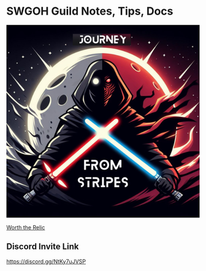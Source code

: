 # SWGOH Guild Notes, Tips, Docs
![Journeys Welcome](Journey_from_stripes2.png?raw=true "Logo")

[Worth the Relic](worth-the-relic.md)

## Discord Invite Link

https://discord.gg/NtKy7uJVSP

